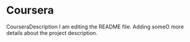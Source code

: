 # Coursera
CourseraDescription
I am editing the README file. Adding someO more details about the project description.
